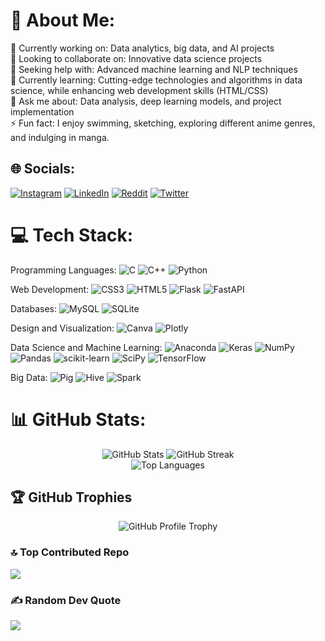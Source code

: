
# 💫 About Me:
🔭 Currently working on: Data analytics, big data, and AI projects<br>👯 Looking to collaborate on: Innovative data science projects<br>🤝 Seeking help with: Advanced machine learning and NLP techniques<br>🌱 Currently learning: Cutting-edge technologies and algorithms in data science, while enhancing web development skills (HTML/CSS)<br>💬 Ask me about: Data analysis, deep learning models, and project implementation<br>⚡ Fun fact: I enjoy swimming, sketching, exploring different anime genres, and indulging in manga.


## 🌐 Socials:
[![Instagram](https://img.shields.io/badge/Instagram-%23E4405F.svg?logo=Instagram&logoColor=white)](https://instagram.com/absterjr) [![LinkedIn](https://img.shields.io/badge/LinkedIn-%230077B5.svg?logo=linkedin&logoColor=white)](https://linkedin.com/in/absterjr) [![Reddit](https://img.shields.io/badge/Reddit-%23FF4500.svg?logo=Reddit&logoColor=white)](https://reddit.com/user/absterjr) [![Twitter](https://img.shields.io/badge/Twitter-%231DA1F2.svg?logo=Twitter&logoColor=white)](https://twitter.com/AbsterJr) 

# 💻 Tech Stack:
Programming Languages:
 ![C](https://img.shields.io/badge/c-%2300599C.svg?style=plastic&logo=c&logoColor=white)
 ![C++](https://img.shields.io/badge/c++-%2300599C.svg?style=plastic&logo=c%2B%2B&logoColor=white)
 ![Python](https://img.shields.io/badge/python-3670A0?style=plastic&logo=python&logoColor=ffdd54)

Web Development:
 ![CSS3](https://img.shields.io/badge/css3-%231572B6.svg?style=plastic&logo=css3&logoColor=white)
 ![HTML5](https://img.shields.io/badge/html5-%23E34F26.svg?style=plastic&logo=html5&logoColor=white)
 ![Flask](https://img.shields.io/badge/flask-%23000.svg?style=plastic&logo=flask&logoColor=white)
 ![FastAPI](https://img.shields.io/badge/FastAPI-005571?style=plastic&logo=fastapi)

Databases:
 ![MySQL](https://img.shields.io/badge/mysql-%2300f.svg?style=plastic&logo=mysql&logoColor=white)
 ![SQLite](https://img.shields.io/badge/sqlite-%2307405e.svg?style=plastic&logo=sqlite&logoColor=white)

Design and Visualization:
 ![Canva](https://img.shields.io/badge/Canva-%2300C4CC.svg?style=plastic&logo=Canva&logoColor=white)
 ![Plotly](https://img.shields.io/badge/Plotly-%233F4F75.svg?style=plastic&logo=plotly&logoColor=white)

Data Science and Machine Learning:
 ![Anaconda](https://img.shields.io/badge/Anaconda-%2344A833.svg?style=plastic&logo=anaconda&logoColor=white)
 ![Keras](https://img.shields.io/badge/Keras-%23D00000.svg?style=plastic&logo=Keras&logoColor=white)
 ![NumPy](https://img.shields.io/badge/numpy-%23013243.svg?style=plastic&logo=numpy&logoColor=white)
 ![Pandas](https://img.shields.io/badge/pandas-%23150458.svg?style=plastic&logo=pandas&logoColor=white)
 ![scikit-learn](https://img.shields.io/badge/scikit--learn-%23F7931E.svg?style=plastic&logo=scikit-learn&logoColor=white)
 ![SciPy](https://img.shields.io/badge/SciPy-%230C55A5.svg?style=plastic&logo=scipy&logoColor=white)
 ![TensorFlow](https://img.shields.io/badge/TensorFlow-%23FF6F00.svg?style=plastic&logo=TensorFlow&logoColor=white)

Big Data:
 ![Pig](https://img.shields.io/badge/Pig-%23F37621.svg?style=plastic&logo=apache%20pig&logoColor=white)
 ![Hive](https://img.shields.io/badge/Hive-%23FDEE21.svg?style=plastic&logo=apache%20hive&logoColor=black)
 ![Spark](https://img.shields.io/badge/Spark-%23E25A1C.svg?style=plastic&logo=apache%20spark&logoColor=white)


# 📊 GitHub Stats:
<div align="center">
  <img src="https://github-readme-stats.vercel.app/api?username=absterjr&theme=dracula&hide_border=true&include_all_commits=true&count_private=true" alt="GitHub Stats" />
  <img src="https://github-readme-streak-stats.herokuapp.com/?user=absterjr&theme=dracula&hide_border=true" alt="GitHub Streak" />

</div>
<div align="center">
   <img src="https://github-readme-stats.vercel.app/api/top-langs/?username=absterjr&theme=dracula&hide_border=true&include_all_commits=true&count_private=true&layout=compact" alt="Top Languages" />
</div>


## 🏆 GitHub Trophies
<div align="center">
  <img src="https://github-profile-trophy.vercel.app/?username=absterjr&theme=dracula&no-frame=true&no-bg=false&margin-w=4" alt="GitHub Profile Trophy" />
</div>


### 🔝 Top Contributed Repo
![](https://github-contributor-stats.vercel.app/api?username=absterjr&limit=5&theme=dracula&combine_all_yearly_contributions=true)

### ✍️ Random Dev Quote
![](https://quotes-github-readme.vercel.app/api?type=horizontal&theme=radical)


<!-- Proudly created with GPRM ( https://gprm.itsvg.in ) -->

